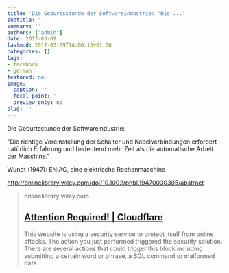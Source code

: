 ```yaml
---
title: 'Die Geburtsstunde der Softwareindustrie: "Die ...'
subtitle: ''
summary: ''
authors: ["admin"]
date: 2017-03-09
lastmod: 2017-03-09T14:00:10+01:00
categories: []
tags:
- facebook
- german
featured: no
image:
  caption: ''
  focal_point: ''
  preview_only: no
slug: ''
---
```

Die Geburtsstunde der Softwareindustrie:

"Die richtige Voreinstellung der Schalter und Kabelverbindungen erfordert natürlich Erfahrung und bedeutend mehr Zeit als die automatische Arbeit der Maschine."

Wundt (1947): ENIAC, eine elektrische Rechenmaschine

http://onlinelibrary.wiley.com/doi/10.1002/phbl.19470030305/abstract
> onlinelibrary.wiley.com
> ## [Attention Required! | Cloudflare](http://onlinelibrary.wiley.com/doi/10.1002/phbl.19470030305/abstract)
>
>This website is using a security service to protect itself from online attacks. The action you just performed triggered the security solution. There are several actions that could trigger this block including submitting a certain word or phrase, a SQL command or malformed data.


